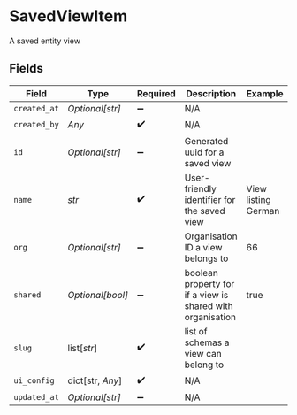 # SavedViewItem

A saved entity view


## Fields

| Field                                                      | Type                                                       | Required                                                   | Description                                                | Example                                                    |
| ---------------------------------------------------------- | ---------------------------------------------------------- | ---------------------------------------------------------- | ---------------------------------------------------------- | ---------------------------------------------------------- |
| `created_at`                                               | *Optional[str]*                                            | :heavy_minus_sign:                                         | N/A                                                        |                                                            |
| `created_by`                                               | *Any*                                                      | :heavy_check_mark:                                         | N/A                                                        |                                                            |
| `id`                                                       | *Optional[str]*                                            | :heavy_minus_sign:                                         | Generated uuid for a saved view                            |                                                            |
| `name`                                                     | *str*                                                      | :heavy_check_mark:                                         | User-friendly identifier for the saved view                | View listing German                                        |
| `org`                                                      | *Optional[str]*                                            | :heavy_minus_sign:                                         | Organisation ID a view belongs to                          | 66                                                         |
| `shared`                                                   | *Optional[bool]*                                           | :heavy_minus_sign:                                         | boolean property for if a view is shared with organisation | true                                                       |
| `slug`                                                     | list[*str*]                                                | :heavy_check_mark:                                         | list of schemas a view can belong to                       |                                                            |
| `ui_config`                                                | dict[str, *Any*]                                           | :heavy_check_mark:                                         | N/A                                                        |                                                            |
| `updated_at`                                               | *Optional[str]*                                            | :heavy_minus_sign:                                         | N/A                                                        |                                                            |